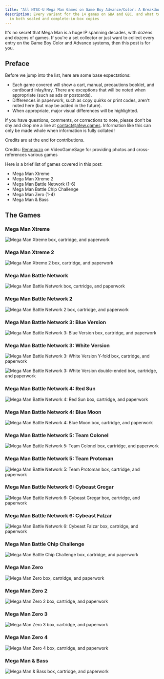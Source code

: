 ```yaml
---
title: "All NTSC-U Mega Man Games on Game Boy Advance/Color: A Breakdown"
description: Every variant for the 14 games on GBA and GBC, and what to look for
  in both sealed and complete-in-box copies
---
```

It's no secret that Mega Man is a huge IP spanning decades, with dozens and dozens of games. If you're a set collector or just want to collect every entry on the Game Boy Color and Advance systems, then this post is for you.

## Preface

Before we jump into the list, here are some base expectations:

* Each game covered will show a cart, manual, precautions booklet, and cardboard inlay/tray. There are exceptions that will be noted when appropriate (such as ads or postcards).
* Differences in paperwork, such as copy quirks or print codes, aren't noted here (but may be added in the future).
* When appropriate, major visual differences will be highlighted.

If you have questions, comments, or corrections to note, please don't be shy and drop me a line at [contact@afew.games](mailto:contact@afew.games). Information like this can only be made whole when information is fully collated!

Credits are at the end for contributions.

Credits: [Renmauzo](https://www.videogamesage.com/profile/1879-renmauzo/) on VideoGameSage for providing photos and cross-references various games

Here is a brief list of games covered in this post:

* Mega Man Xtreme
* Mega Man Xtreme 2
* Mega Man Battle Network (1-6)
* Mega Man Battle Chip Challenge
* Mega Man Zero (1-4)
* Mega Man & Bass

## The Games

### Mega Man Xtreme

![Mega Man Xtreme box, cartridge, and paperwork](/uploads/mmxtreme.jpg)

### Mega Man Xtreme 2

![Mega Man Xtreme 2 box, cartridge, and paperwork](/uploads/mmxtreme2.jpg)

### Mega Man Battle Network

![Mega Man Battle Network box, cartridge, and paperwork](/uploads/mmbn1.jpg)

### Mega Man Battle Network 2

![Mega Man Battle Network 2 box, cartridge, and paperwork](/uploads/mmbn2.jpg)

### Mega Man Battle Network 3: Blue Version

![Mega Man Battle Network 3: Blue Version box, cartridge, and paperwork](/uploads/mmbn3blue.jpg)

### Mega Man Battle Network 3: White Version

![Mega Man Battle Network 3: White Version Y-fold box, cartridge, and paperwork](/uploads/mmbn3white.jpg)

![Mega Man Battle Network 3: White Version double-ended box, cartridge, and paperwork](/uploads/mmbn3white2ended.jpg)

### Mega Man Battle Network 4: Red Sun

![Mega Man Battle Network 4: Red Sun box, cartridge, and paperwork](/uploads/mmbn4rs.jpg)

### Mega Man Battle Network 4: Blue Moon

![Mega Man Battle Network 4: Blue Moon box, cartridge, and paperwork](/uploads/mmbn4bm.jpg)

### Mega Man Battle Network 5: Team Colonel

![Mega Man Battle Network 5: Team Colonel box, cartridge, and paperwork](/uploads/mmbn5tc.jpg)

### Mega Man Battle Network 5: Team Protoman

![Mega Man Battle Network 5: Team Protoman box, cartridge, and paperwork](/uploads/mmbn5tp.jpg)

### Mega Man Battle Network 6: Cybeast Gregar

![Mega Man Battle Network 6: Cybeast Gregar box, cartridge, and paperwork](/uploads/mmbn6cg.jpg)

### Mega Man Battle Network 6: Cybeast Falzar

![Mega Man Battle Network 6: Cybeast Falzar box, cartridge, and paperwork](/uploads/mmbn6cf.jpg)

### Mega Man Battle Chip Challenge

![Mega Man Battle Chip Challenge box, cartridge, and paperwork](/uploads/mmbcc.jpg)

### Mega Man Zero

![Mega Man Zero box, cartridge, and paperwork](/uploads/mmz1.jpg)

### Mega Man Zero 2

![Mega Man Zero 2 box, cartridge, and paperwork](/uploads/mmz2.jpg)

### Mega Man Zero 3

![Mega Man Zero 3 box, cartridge, and paperwork](/uploads/mmz3.jpg)

### Mega Man Zero 4

![Mega Man Zero 4 box, cartridge, and paperwork](/uploads/mmz4.jpg)

### Mega Man & Bass

![Mega Man & Bass box, cartridge, and paperwork](/uploads/mmb.jpg)